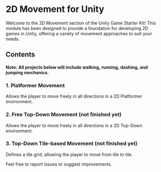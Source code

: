 # 2D Movement for Unity

Welcome to the 2D Movement section of the Unity Game Starter Kit! This module has been designed to provide a foundation for developing 2D games in Unity, offering a variety of movement approaches to suit your needs.

## Contents
#### Note: All projects below will include walking, running, dashing, and jumping mechanics.

### 1. Platformer Movement
Allows the player to move freely in all directions in a 2D Platformer environment.

### 2. Free Top-Down Movement (not finished yet)
Allows the player to move freely in all directions in a 2D Top-Down environment.

### 3. Top-Down Tile-based Movement (not finished yet)
Defines a tile grid, allowing the player to move from tile to tile.

Feel free to report issues or suggest improvements.
